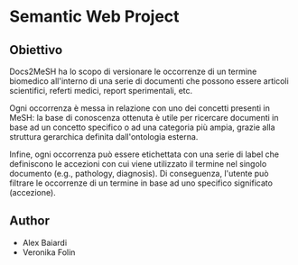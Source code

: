 # Semantic Web Project

## Obiettivo

Docs2MeSH ha lo scopo di versionare le occorrenze di un termine biomedico all'interno di una serie di documenti che possono essere articoli scientifici, referti medici, report sperimentali, etc.

Ogni occorrenza è messa in relazione con uno dei concetti presenti in MeSH: la base di conoscenza ottenuta è utile per ricercare documenti in base ad un concetto specifico o ad una categoria più ampia, grazie alla struttura gerarchica definita dall'ontologia esterna.

Infine, ogni occorrenza può essere etichettata con una serie di label che definiscono le accezioni con cui viene utilizzato il termine nel singolo documento (e.g., pathology, diagnosis). Di conseguenza, l'utente può filtrare le occorrenze di un termine in base ad uno specifico significato (accezione).

## Author

- Alex Baiardi
- Veronika Folin
